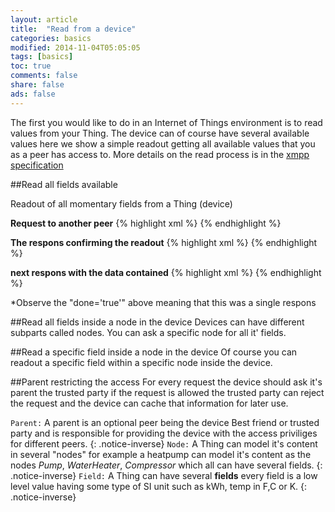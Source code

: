 ```yaml
---
layout: article
title:  "Read from a device"
categories: basics
modified: 2014-11-04T05:05:05
tags: [basics]
toc: true
comments: false
share: false
ads: false
---
```


The first you would like to do in an Internet of Things environment is to read values from your Thing. The device can of course have several available values here we show a simple readout getting all available values that you as a peer has access to. More details on the read process is in the [xmpp specification](http://xmpp.org/extensions/xep-0323.html)

##Read all fields available

Readout of all momentary fields from a Thing (device) 

**Request to another peer**
{% highlight xml %}
<iq type='get'
  from='client@clayster.com/amr'
  to='device@clayster.com'
  id='S0001'>
  <req xmlns='urn:xmpp:iot:sensordata' seqnr='1' momentary='true'/>
</iq>
{% endhighlight %}

**The respons confirming the readout**
{% highlight xml %}
<iq type='result'
  from='device@clayster.com'
  to='client@clayster.com/amr'
  id='S0001'>
  <accepted xmlns='urn:xmpp:iot:sensordata' seqnr='1'/>
</iq>
{% endhighlight %}

**next respons with the data contained**
{% highlight xml %}
<message from='device@clayster.com'
  to='client@clayster.com/amr'>
  <fields xmlns='urn:xmpp:iot:sensordata' seqnr='1' done='true'>
    <node nodeId='Device01'>
      <timestamp value='2013-03-07T16:24:30'>
        <numeric name='Temperature' momentary='true' automaticReadout='true' value='23.4' unit='°C'/>
        <numeric name='load level' momentary='true' automaticReadout='true' value='75' unit='%'/> 
      </timestamp>
    </node>
  </fields>
</message>
{% endhighlight %}

*Observe the "done='true'" above meaning that this was a single respons


##Read all fields inside a node in the device
Devices can have different subparts called nodes. You can ask a specific node for all it' fields.

##Read a specific field inside a node in the device
Of course you can readout a specific field within a specific node inside the device.

##Parent restricting the access
For every request the device should ask it's parent the trusted party if the request is allowed the trusted party can reject the request and the device can cache that information for later use.


`Parent:` A parent is an optional peer being the device Best friend or trusted party and is responsible for providing the device with the access priviliges for different peers.
{: .notice-inverse}
`Node:` A Thing can model it's content in several "nodes" for example a heatpump can model it's content as the nodes *Pump*, *WaterHeater*, *Compressor* which all can have several fields. 
{: .notice-inverse}
`Field:` A Thing can have several **fields** every field is a low level value having some type of SI unit such as kWh, temp in F,C or K. 
{: .notice-inverse}


[pidgin-ex]: http://im.about.com/od/imfornewusers/ss/pidgin-account-adding-contacts.htm

